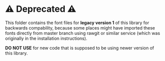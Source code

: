 # ⚠️ Deprecated ⚠️  

This folder contains the font files for **legacy version 1** of this library
for backwards compability, because some places might have imported
these fonts directly from master branch using rawgit or similar service (which was originally in the installation instructions).

**DO NOT USE** for new code that is supposed to be using newer version of this library.
